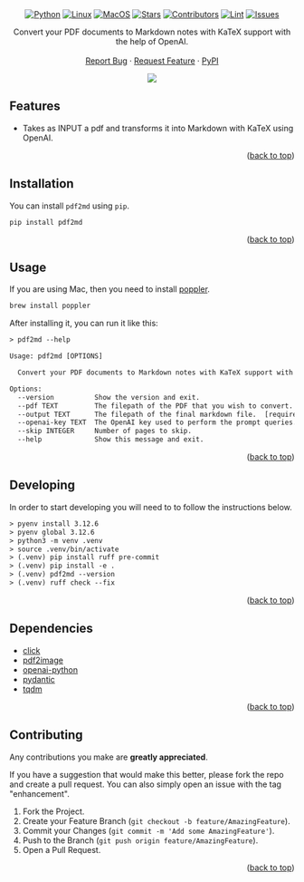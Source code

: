 <a id="readme-top"></a>

<br />

<div align="center">

[![Python][python-shield]][python-url]
[![Linux][linux-shield]][linux-url]
[![MacOS][macos-shield]][macos-url]
[![Stars][stars-shield]][stars-url]
[![Contributors][contributors-shield]][contributors-url]
[![Lint][lint-shield]][lint-url]
[![Issues][issues-shield]][issues-url]

  <p align="center">
    Convert your PDF documents to Markdown notes with KaTeX support with the help of OpenAI.
    <br />
    <br />
    <a href="https://github.com/xcalts/pdf2md/issues/new?labels=bug&template=bug-report---.md">Report Bug</a>
    ·
    <a href="https://github.com/xcalts/pdf2md/issues/new?labels=enhancement&template=feature-request---.md">Request Feature</a>
    ·
    <a href="https://pypi.org/project/pdf2md/">PyPI</a>
  </p>

<img src="https://github.com/xcalts/pdf2md/raw/main/.github/usage.png" />

</div>

## Features

- Takes as INPUT a pdf and transforms it into Markdown with KaTeX using OpenAI.

<p align="right">(<a href="#readme-top">back to top</a>)</p>

## Installation

You can install `pdf2md` using `pip`.

```
pip install pdf2md
```

<p align="right">(<a href="#readme-top">back to top</a>)</p>

## Usage

If you are using Mac, then you need to install [poppler](https://poppler.freedesktop.org/).

```txt
brew install poppler
```

After installing it, you can run it like this:

```txt
> pdf2md --help

Usage: pdf2md [OPTIONS]

  Convert your PDF documents to Markdown notes with KaTeX support with the help of OpenAI.

Options:
  --version          Show the version and exit.
  --pdf TEXT         The filepath of the PDF that you wish to convert.  [required]
  --output TEXT      The filepath of the final markdown file.  [required]
  --openai-key TEXT  The OpenAI key used to perform the prompt queries.  [required]
  --skip INTEGER     Number of pages to skip.
  --help             Show this message and exit.
```

<p align="right">(<a href="#readme-top">back to top</a>)</p>

## Developing

In order to start developing you will need to to follow the instructions below.

```txt
> pyenv install 3.12.6
> pyenv global 3.12.6
> python3 -m venv .venv
> source .venv/bin/activate
> (.venv) pip install ruff pre-commit
> (.venv) pip install -e .
> (.venv) pdf2md --version
> (.venv) ruff check --fix
```

<p align="right">(<a href="#readme-top">back to top</a>)</p>

## Dependencies

- [click](https://github.com/pallets/click)
- [pdf2image](https://github.com/Belval/pdf2image)
- [openai-python](https://github.com/openai/openai-python)
- [pydantic](https://github.com/openai/openai-python)
- [tqdm](https://github.com/tqdm)

<p align="right">(<a href="#readme-top">back to top</a>)</p>

## Contributing

Any contributions you make are **greatly appreciated**.

If you have a suggestion that would make this better, please fork the repo and create a pull request.
You can also simply open an issue with the tag "enhancement".

1. Fork the Project.
2. Create your Feature Branch (`git checkout -b feature/AmazingFeature`).
3. Commit your Changes (`git commit -m 'Add some AmazingFeature'`).
4. Push to the Branch (`git push origin feature/AmazingFeature`).
5. Open a Pull Request.

<p align="right">(<a href="#readme-top">back to top</a>)</p>

<!-- MARKDOWN LINKS & IMAGES -->
<!-- https://www.markdownguide.org/basic-syntax/#reference-style-links -->

[contributors-shield]: https://img.shields.io/github/contributors/xcalts/pdf2md.svg?style=flat
[contributors-url]: https://github.com/xcalts/pdf2md/graphs/contributors
[lint-shield]: https://img.shields.io/github/actions/workflow/status/xcalts/pdf2md/ruff.yml?style=flat&label=ruff-lint
[lint-url]: https://github.com/xcalts/pdf2md/actions/workflows/ruff.yml
[stars-shield]: https://img.shields.io/github/stars/xcalts/pdf2md.svg?style=flat
[stars-url]: https://github.com/xcalts/pdf2md/stargazers
[issues-shield]: https://img.shields.io/github/issues/xcalts/pdf2md.svg?style=flat
[issues-url]: https://github.com/xcalts/pdf2md/issues
[license-shield]: https://img.shields.io/github/license/xcalts/pdf2md.svg?style=flat
[license-url]: https://github.com/xcalts/pdf2md/blob/master/LICENSE
[python-shield]: https://img.shields.io/badge/Python-black?logo=python
[python-url]: https://www.python.org/
[linux-shield]: https://img.shields.io/badge/Linux-black?logo=linux
[linux-url]: https://www.linux.org/
[macos-shield]: https://img.shields.io/badge/Darwin-black?logo=macos
[macos-url]: https://www.apple.com/
